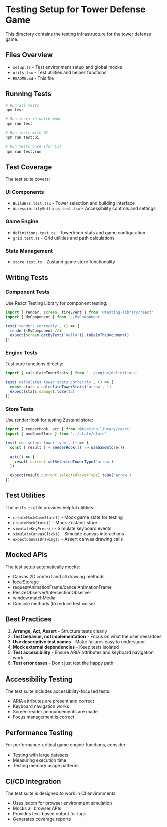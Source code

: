 # Testing Setup for Tower Defense Game

This directory contains the testing infrastructure for the tower defense game.

## Files Overview

- `setup.ts` - Test environment setup and global mocks
- `utils.tsx` - Test utilities and helper functions
- `README.md` - This file

## Running Tests

```bash
# Run all tests
npm test

# Run tests in watch mode
npm run test

# Run tests with UI
npm run test:ui

# Run tests once (for CI)
npm run test:run
```

## Test Coverage

The test suite covers:

### UI Components
- `BuildBar.test.tsx` - Tower selection and building interface
- `AccessibilitySettings.test.tsx` - Accessibility controls and settings

### Game Engine
- `definitions.test.ts` - Tower/mob stats and game configuration
- `grid.test.ts` - Grid utilities and path calculations

### State Management
- `store.test.ts` - Zustand game store functionality

## Writing Tests

### Component Tests
Use React Testing Library for component testing:

```typescript
import { render, screen, fireEvent } from '@testing-library/react'
import { MyComponent } from './MyComponent'

test('renders correctly', () => {
  render(<MyComponent />)
  expect(screen.getByText('Hello')).toBeInTheDocument()
})
```

### Engine Tests
Test pure functions directly:

```typescript
import { calculateTowerStats } from '../engine/definitions'

test('calculates tower stats correctly', () => {
  const stats = calculateTowerStats('arrow', 1)
  expect(stats.damage).toBe(15)
})
```

### Store Tests
Use renderHook for testing Zustand store:

```typescript
import { renderHook, act } from '@testing-library/react'
import { useGameStore } from '../state/store'

test('can select tower type', () => {
  const { result } = renderHook(() => useGameStore())

  act(() => {
    result.current.setSelectedTowerType('arrow')
  })

  expect(result.current.selectedTowerType).toBe('arrow')
})
```

## Test Utilities

The `utils.tsx` file provides helpful utilities:

- `createMockGameState()` - Mock game state for testing
- `createMockStore()` - Mock Zustand store
- `simulateKeyPress()` - Simulate keyboard events
- `simulateCanvasClick()` - Simulate canvas interactions
- `expectCanvasDrawing()` - Assert canvas drawing calls

## Mocked APIs

The test setup automatically mocks:

- Canvas 2D context and all drawing methods
- localStorage
- requestAnimationFrame/cancelAnimationFrame
- ResizeObserver/IntersectionObserver
- window.matchMedia
- Console methods (to reduce test noise)

## Best Practices

1. **Arrange, Act, Assert** - Structure tests clearly
2. **Test behavior, not implementation** - Focus on what the user sees/does
3. **Use descriptive test names** - Make failures easy to understand
4. **Mock external dependencies** - Keep tests isolated
5. **Test accessibility** - Ensure ARIA attributes and keyboard navigation work
6. **Test error cases** - Don't just test the happy path

## Accessibility Testing

The test suite includes accessibility-focused tests:

- ARIA attributes are present and correct
- Keyboard navigation works
- Screen reader announcements are made
- Focus management is correct

## Performance Testing

For performance-critical game engine functions, consider:

- Testing with large datasets
- Measuring execution time
- Testing memory usage patterns

## CI/CD Integration

The test suite is designed to work in CI environments:

- Uses jsdom for browser environment simulation
- Mocks all browser APIs
- Provides text-based output for logs
- Generates coverage reports
